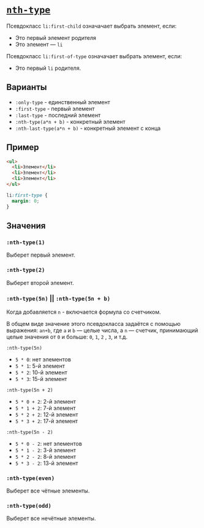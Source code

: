 # [`nth-type`](../index.md)

Псевдокласс `li:first-child` означачает выбрать элемент, если:

- Это первый элемент родителя
- Это элемент — `li`

Псевдокласс `li:first-of-type` означачает выбрать элемент, если:

- Это первый `li` родителя.

## Варианты

- `:only-type` - единственный элемент
- `:first-type` - первый элемент
- `:last-type` - последний элемент
- `:nth-type(a*n + b)` - конкретный элемент
- `:nth-last-type(a*n + b)` - конкретный элемент с конца

## Пример

```html
<ul>
  <li>Элемент</li>
  <li>Элемент</li>
  <li>Элемент</li>
</ul>
```

```css
li:first-type {
  margin: 0;
}
```

## Значения

### `:nth-type(1)`

Выберет первый элемент.

### `:nth-type(2)`

Выберет второй элемент.

### `:nth-type(5n)` || `:nth-type(5n + b)`

Когда добавляется `n` - включается формула со счетчиком.

В общем виде значение этого псевдокласса задаётся с помощью выражения: `an+b`, где `a` и `b` — целые числа, а `n` — счетчик, принимающий целые значения от `0` и больше: `0`, `1`, `2` , `3`, и т.д.

`:nth-type(5n)`

- `5 * 0`: нет элементов
- `5 * 1`: 5-й элемент
- `5 * 2`: 10-й элемент
- `5 * 3`: 15-й элемент

`:nth-type(5n + 2)`

- `5 * 0 + 2`: 2-й элемент
- `5 * 1 + 2`: 7-й элемент
- `5 * 2 + 2`: 12-й элемент
- `5 * 3 + 2`: 17-й элемент

`:nth-type(5n - 2)`

- `5 * 0 - 2`: нет элементов
- `5 * 1 - 2`: 3-й элемент
- `5 * 2 - 2`: 8-й элемент
- `5 * 3 - 2`: 13-й элемент

### `:nth-type(even)`

Выберет все чётные элементы.

### `:nth-type(odd)`

Выберет все нечётные элементы.
